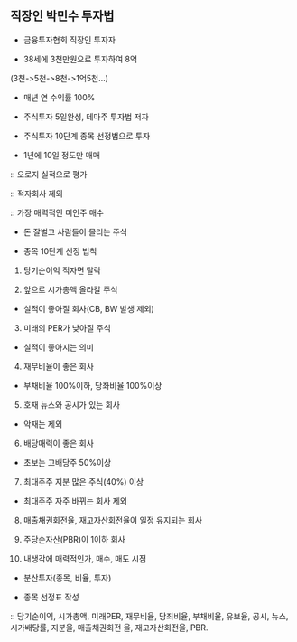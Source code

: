 
## 직장인 박민수 투자법

- 금융투자협회 직장인 투자자

- 38세에 3천만원으로 투자하여 8억

(3천->5천->8천->1억5천...)

- 매년 연 수익률 100%

- 주식투자 5일완성, 테마주 투자법 저자

- 주식투자 10단계 종목 선정법으로 투자

- 1년에 10일 정도만 매매

:: 오로지 실적으로 평가

:: 적자회사 제외

:: 가장 매력적인 미인주 매수

- 돈 잘벌고 사람들이 몰리는 주식

* 종목 10단계 선정 법칙

1. 당기순이익 적자면 탈락

2. 앞으로 시가총액 올라갈 주식

- 실적이 좋아질 회사(CB, BW 발생 제외)

3. 미래의 PER가 낮아질 주식

- 실적이 좋아지는 의미

4. 재무비율이 좋은 회사

- 부채비율 100%이하, 당좌비율 100%이상

5. 호재 뉴스와 공시가 있는 회사

- 악재는 제외

6. 배당매력이 좋은 회사

- 초보는 고배당주 50%이상

7. 최대주주 지분 많은 주식(40%) 이상
- 최대주주 자주 바뀌는 회사 제외

8. 매출채권회전율, 재고자산회전율이 일정 유지되는 회사

9. 주당순자산(PBR)이 1이하 회사

10. 내생각에 매력적인가, 매수, 매도 시점

- 분산투자(종목, 비율, 투자)

* 종목 선정표 작성

:: 당기순이익, 시가총액, 미래PER, 재무비율, 당죄비율, 부채비율, 유보율, 공시, 뉴스, 시가배당률, 지분율, 매출채권회전
율, 재고자산회전율, PBR.
